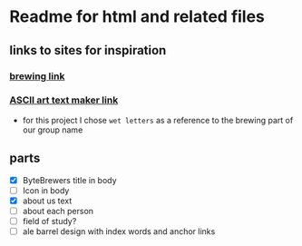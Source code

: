 # Readme for html and related files

## links to sites for inspiration
### [brewing link](https://www.micetcraft.com/brewing-process/)
### [ASCII art text maker link](https://patorjk.com/software/taag/#p=display&f=Wet%20Letter&t=ByteBrewers)
* for this project I chose `wet letters` as a reference to the brewing part of our group name

## parts
* [x] ByteBrewers title in body
* [ ] Icon in body
* [x] about us text
* [ ] about each person
* [ ] field of study?
* [ ] ale barrel design with index words and anchor links